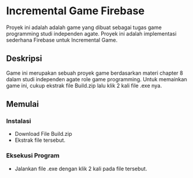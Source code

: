 # Incremental Game Firebase

Proyek ini adalah adalah game yang dibuat sebagai tugas game programming studi independen agate. Proyek ini adalah implementasi sederhana Firebase untuk Incremental Game.

## Deskripsi

Game ini merupakan sebuah proyek game berdasarkan materi chapter 8 dalam studi independen agate role game programming. Untuk memainkan game ini, cukup ekstrak file Build.zip lalu klik 2 kali file .exe nya.

## Memulai

### Instalasi

* Download File Build.zip
* Ekstrak file tersebut.

### Eksekusi Program

* Jalankan file .exe dengan klik 2 kali pada file tersebut.
